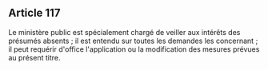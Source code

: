 Article 117
----
Le ministère public est spécialement chargé de veiller aux intérêts des présumés
absents ; il est entendu sur toutes les demandes les concernant ; il peut
requérir d'office l'application ou la modification des mesures prévues au
présent titre.
